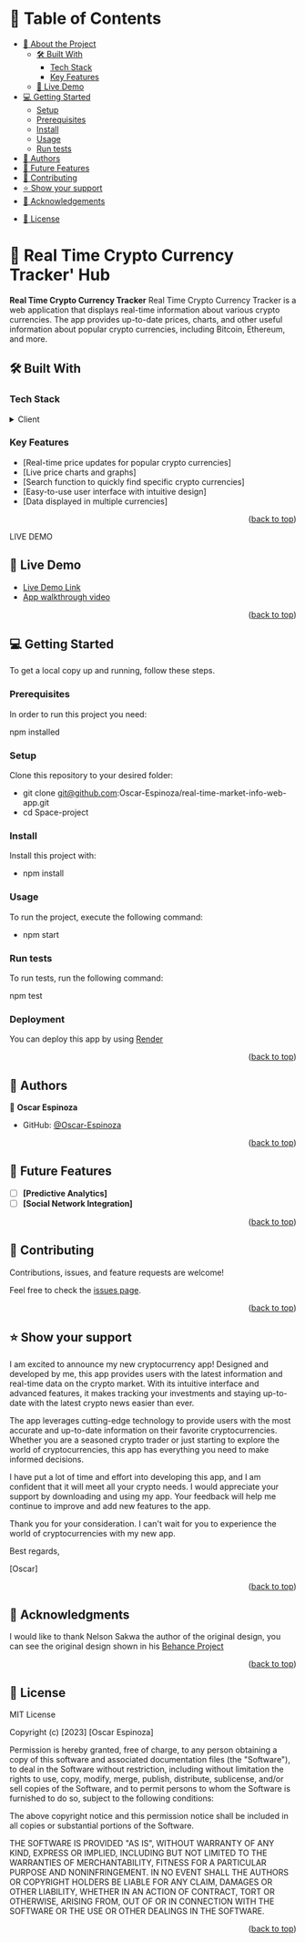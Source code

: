 <a name="readme-top"></a>

# 📗 Table of Contents

- [📖 About the Project](#about-project)
  - [🛠 Built With](#built-with)
    - [Tech Stack](#tech-stack)
    - [Key Features](#key-features)
  - [🚀 Live Demo](#live-demo)
- [💻 Getting Started](#getting-started)
  - [Setup](#setup)
  - [Prerequisites](#prerequisites)
  - [Install](#install)
  - [Usage](#usage)
  - [Run tests](#run-tests)
- [👥 Authors](#authors)
- [🔭 Future Features](#future-features)
- [🤝 Contributing](#contributing)
- [⭐️ Show your support](#support)
- [🙏 Acknowledgements](#acknowledgements)
<!-- - [❓ FAQ (OPTIONAL)](#faq) -->
- [📝 License](#license)

<!-- PROJECT DESCRIPTION -->

# 📖 Real Time Crypto Currency Tracker' Hub <a name="about-project"></a>

**Real Time Crypto Currency Tracker** Real Time Crypto Currency Tracker is a web application that displays real-time information about various crypto currencies. The app provides up-to-date prices, charts, and other useful information about popular crypto currencies, including Bitcoin, Ethereum, and more.

## 🛠 Built With <a name="built-with"></a>

### Tech Stack <a name="tech-stack"></a>

<details>
  <summary>Client</summary>
  <ul>
    <li><a href="https://reactjs.org/">React.js</a></li>
    <li><a href="https://reactjs.org/">Redux</a></li>
    <li><a href="https://reactjs.org/">HTML</a></li>
    <li><a href="https://reactjs.org/">CSS</a></li>
  </ul>
</details>

<!-- Features -->

### Key Features <a name="key-features"></a>

- [Real-time price updates for popular crypto currencies]
- [Live price charts and graphs]
- [Search function to quickly find specific crypto currencies]
- [Easy-to-use user interface with intuitive design]
- [Data displayed in multiple currencies]

<p align="right">(<a href="#readme-top">back to top</a>)</p>

LIVE DEMO 

## 🚀 Live Demo <a name="live-demo"></a>

- [Live Demo Link](https://crypto-market-app.onrender.com/)
- [App walkthrough video](https://www.loom.com/share/fcdedb02cd184b7aa4a79c74e669d524)

<p align="right">(<a href="#readme-top">back to top</a>)</p>

## 💻 Getting Started <a name="getting-started"></a>

To get a local copy up and running, follow these steps.

### Prerequisites

In order to run this project you need:

npm installed

### Setup

Clone this repository to your desired folder:

  - git clone git@github.com:Oscar-Espinoza/real-time-market-info-web-app.git
  - cd Space-project

### Install

Install this project with:

- npm install

### Usage

To run the project, execute the following command:

- npm start

### Run tests

To run tests, run the following command:

npm test

### Deployment

You can deploy this app by using [Render](https://render.com/)

<p align="right">(<a href="#readme-top">back to top</a>)</p>

## 👥 Authors <a name="authors"></a>

👤 **Oscar Espinoza**

- GitHub: [@Oscar-Espinoza](https://github.com/Oscar-Espinoza)

<p align="right">(<a href="#readme-top">back to top</a>)</p>

<!-- FUTURE FEATURES -->

## 🔭 Future Features <a name="future-features"></a>

- [ ] **[Predictive Analytics]**
- [ ] **[Social Network Integration]**

<p align="right">(<a href="#readme-top">back to top</a>)</p>

## 🤝 Contributing <a name="contributing"></a>

Contributions, issues, and feature requests are welcome!

Feel free to check the [issues page](https://github.com/Oscar-Espinoza/real-time-market-info-web-app/issues).

<p align="right">(<a href="#readme-top">back to top</a>)</p>

## ⭐️ Show your support <a name="support"></a>

I am excited to announce my new cryptocurrency app! Designed and developed by me, this app provides users with the latest information and real-time data on the crypto market. With its intuitive interface and advanced features, it makes tracking your investments and staying up-to-date with the latest crypto news easier than ever.

The app leverages cutting-edge technology to provide users with the most accurate and up-to-date information on their favorite cryptocurrencies. Whether you are a seasoned crypto trader or just starting to explore the world of cryptocurrencies, this app has everything you need to make informed decisions.

I have put a lot of time and effort into developing this app, and I am confident that it will meet all your crypto needs. I would appreciate your support by downloading and using my app. Your feedback will help me continue to improve and add new features to the app.

Thank you for your consideration. I can't wait for you to experience the world of cryptocurrencies with my new app.

Best regards,

[Oscar]

<p align="right">(<a href="#readme-top">back to top</a>)</p>

## 🙏 Acknowledgments <a name="acknowledgements"></a>

I would like to thank Nelson Sakwa the author of the original design, you can see the original design shown in his [Behance Project](https://www.behance.net/gallery/31579789/Ballhead-App-(Free-PSDs))

<p align="right">(<a href="#readme-top">back to top</a>)</p>


## 📝 License <a name="license"></a>

MIT License

Copyright (c) [2023] [Oscar Espinoza]

Permission is hereby granted, free of charge, to any person obtaining a copy
of this software and associated documentation files (the "Software"), to deal
in the Software without restriction, including without limitation the rights
to use, copy, modify, merge, publish, distribute, sublicense, and/or sell
copies of the Software, and to permit persons to whom the Software is
furnished to do so, subject to the following conditions:

The above copyright notice and this permission notice shall be included in all
copies or substantial portions of the Software.

THE SOFTWARE IS PROVIDED "AS IS", WITHOUT WARRANTY OF ANY KIND, EXPRESS OR
IMPLIED, INCLUDING BUT NOT LIMITED TO THE WARRANTIES OF MERCHANTABILITY,
FITNESS FOR A PARTICULAR PURPOSE AND NONINFRINGEMENT. IN NO EVENT SHALL THE
AUTHORS OR COPYRIGHT HOLDERS BE LIABLE FOR ANY CLAIM, DAMAGES OR OTHER
LIABILITY, WHETHER IN AN ACTION OF CONTRACT, TORT OR OTHERWISE, ARISING FROM,
OUT OF OR IN CONNECTION WITH THE SOFTWARE OR THE USE OR OTHER DEALINGS IN THE
SOFTWARE.

<p align="right">(<a href="#readme-top">back to top</a>)</p>
